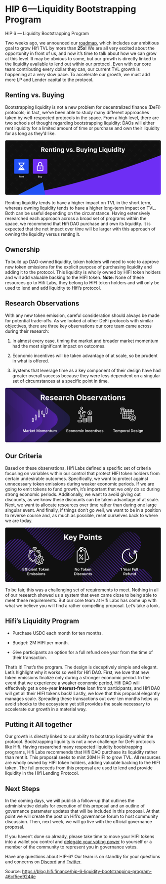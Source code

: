 
# HIP 6 — Liquidity Bootstrapping Program

HIP 6 — Liquidity Bootstrapping Program

Two weeks ago, we announced our [roadmap](https://blog.hifi.finance/hifi-2024-roadmap-e489383df572), which includes our ambitious goal to grow Hifi TVL by more than **25x**! We are all very excited about the opportunity in front of us, and now it’s time to talk about how we can grow at this level. It may be obvious to some, but our growth is directly linked to the liquidity available to lend out within our protocol. Even with our core team contributing every dollar they can, our current TVL growth is happening at a very slow pace. To accelerate our growth, we must add more LP and Lender capital to the protocol.

## Renting vs. Buying

Bootstrapping liquidity is not a new problem for decentralized finance (DeFi) protocols; in fact, we’ve been able to study many different approaches taken by well-respected protocols in the space. From a high level, there are two schools of thought regarding bootstrapping liquidity: DAOs will either rent liquidity for a limited amount of time or purchase and own their liquidity for as long as they’d like.

![](../images/2023-11-27_hip-6-liquidity-bootstrapping-program/1_KjFEvBMbn0xIIOSOMcmNqA.png)

Renting liquidity tends to have a higher impact on TVL in the short term, whereas owning liquidity tends to have a higher long-term impact on TVL. Both can be useful depending on the circumstance. Having extensively researched each approach across a broad set of programs within the space, we recommend that Hifi DAO purchase and own its liquidity. It is expected that the net impact over time will be larger with this approach of owning the liquidity versus renting it.

## Ownership

To build up DAO-owned liquidity, token holders will need to vote to approve new token emissions for the explicit purpose of purchasing liquidity and adding it to the protocol. This liquidity is wholly owned by HIFI token holders and will add valuable backing to the HIFI token. **Note**: None of these resources go to Hifi Labs, they belong to HIFI token holders and will only be used to lend and add liquidity to Hifi’s protocol.

## Research Observations

With any new token emission, careful consideration should always be made for potential trade-offs. As we looked at other DeFi protocols with similar objectives, there are three key observations our core team came across during their research:

1. In almost every case, timing the market and broader market momentum had the most significant impact on outcomes.

1. Economic incentives will be taken advantage of at scale, so be prudent in what is offered.

1. Systems that leverage time as a key component of their design have had greater overall success because they were less dependent on a singular set of circumstances at a specific point in time.

![](../images/2023-11-27_hip-6-liquidity-bootstrapping-program/1_rIyvPo7Z575EFpkErFKMUA.png)

## Our Criteria

Based on these observations, Hifi Labs defined a specific set of criteria focusing on variables within our control that protect HIFI token holders from certain undesirable outcomes. Specifically, we want to protect against unnecessary token emissions during weaker economic periods. If we are going to emit tokens to fund growth, it’s important that we *only* do so during strong economic periods. Additionally, we want to avoid giving out discounts, as we know these discounts can be taken advantage of at scale. Next, we want to allocate resources over time rather than during one large singular event. And finally, if things don’t go well, we want to be in a position to reverse course and, as much as possible, reset ourselves back to where we are today.

![](../images/2023-11-27_hip-6-liquidity-bootstrapping-program/1_9SRT5FDjPhdLlHv4k0vCwA.png)

To be fair, this was a challenging set of requirements to meet. Nothing in all of our research showed us a system that even came close to being able to meet these requirements. But our core team at Hifi Labs has come up with what we believe you will find a rather compelling proposal. Let’s take a look.

## Hifi’s Liquidity Program

* Purchase USDC each month for ten months.

* Budget: 2M HIFI per month.

* Give participants an option for a full refund one year from the time of their transaction.

That’s it! That’s the program. The design is deceptively simple and elegant. Let’s highlight why it works so well for Hifi DAO. First, we love that new token emissions finalize only during a stronger economic period. In the event that we experience a weaker economic period, Hifi DAO will effectively get a one-year **interest-free** loan from participants, and Hifi DAO will get all their HIFI tokens back! Lastly, we love that this proposal elegantly manages scale. Spreading these transactions out over ten months helps us avoid shocks to the ecosystem yet still provides the scale necessary to accelerate our growth in a material way.

## Putting it All together

Our growth is directly linked to our ability to bootstrap liquidity within the protocol. Bootstrapping liquidity is not a new challenge for DeFi protocols like Hifi. Having researched many respected liquidity bootstrapping programs, Hifi Labs recommends that Hifi DAO purchase its liquidity rather than rent it. This proposal seeks to mint 20M HIFI to grow TVL. All resources are wholly owned by HIFI token holders, adding valuable backing to the HIFI token. The full proceeds from this proposal are used to lend and provide liquidity in the Hifi Lending Protocol.

## Next Steps

In the coming days, we will publish a follow-up that outlines the administrative details for execution of this proposal and an outline of governance parameter updates that will be included in this proposal. At that point we will create the post on Hifi’s governance forum to host community discussion. Then, next week, we will go live with the official governance proposal.

If you haven’t done so already, please take time to move your HIFI tokens into a wallet you control and [delegate your voting power](https://medium.com/@HifiFinance/hifi-dao-tutorial-assigning-delegates-c70f9d3372a0) to yourself or a member of the community to represent you in governance votes.

Have any questions about HIP-6? Our team is on standby for your questions and concerns on [Discord](https://discord.com/invite/uGxaCppKSH) and [Twitter](https://twitter.com/hififinance).


Source: https://blog.hifi.finance/hip-6-liquidity-bootstrapping-program-46cf5ee9244e
